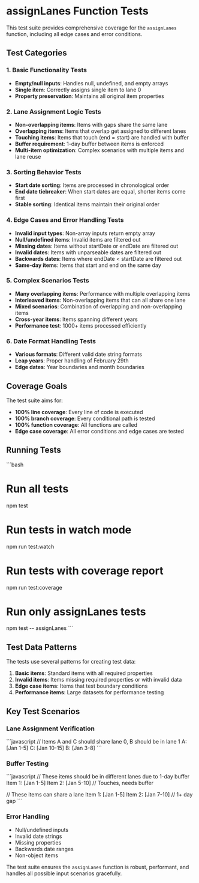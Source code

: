 # assignLanes Function Tests

This test suite provides comprehensive coverage for the `assignLanes` function, including all edge cases and error conditions.

## Test Categories

### 1. Basic Functionality Tests
- **Empty/null inputs**: Handles null, undefined, and empty arrays
- **Single item**: Correctly assigns single item to lane 0
- **Property preservation**: Maintains all original item properties

### 2. Lane Assignment Logic Tests
- **Non-overlapping items**: Items with gaps share the same lane
- **Overlapping items**: Items that overlap get assigned to different lanes
- **Touching items**: Items that touch (end = start) are handled with buffer
- **Buffer requirement**: 1-day buffer between items is enforced
- **Multi-item optimization**: Complex scenarios with multiple items and lane reuse

### 3. Sorting Behavior Tests
- **Start date sorting**: Items are processed in chronological order
- **End date tiebreaker**: When start dates are equal, shorter items come first
- **Stable sorting**: Identical items maintain their original order

### 4. Edge Cases and Error Handling Tests
- **Invalid input types**: Non-array inputs return empty array
- **Null/undefined items**: Invalid items are filtered out
- **Missing dates**: Items without startDate or endDate are filtered out
- **Invalid dates**: Items with unparseable dates are filtered out
- **Backwards dates**: Items where endDate < startDate are filtered out
- **Same-day items**: Items that start and end on the same day

### 5. Complex Scenarios Tests
- **Many overlapping items**: Performance with multiple overlapping items
- **Interleaved items**: Non-overlapping items that can all share one lane
- **Mixed scenarios**: Combination of overlapping and non-overlapping items
- **Cross-year items**: Items spanning different years
- **Performance test**: 1000+ items processed efficiently

### 6. Date Format Handling Tests
- **Various formats**: Different valid date string formats
- **Leap years**: Proper handling of February 29th
- **Edge dates**: Year boundaries and month boundaries

## Coverage Goals

The test suite aims for:
- **100% line coverage**: Every line of code is executed
- **100% branch coverage**: Every conditional path is tested
- **100% function coverage**: All functions are called
- **Edge case coverage**: All error conditions and edge cases are tested

## Running Tests

\`\`\`bash
# Run all tests
npm test

# Run tests in watch mode
npm run test:watch

# Run tests with coverage report
npm run test:coverage

# Run only assignLanes tests
npm test -- assignLanes
\`\`\`

## Test Data Patterns

The tests use several patterns for creating test data:

1. **Basic items**: Standard items with all required properties
2. **Invalid items**: Items missing required properties or with invalid data
3. **Edge case items**: Items that test boundary conditions
4. **Performance items**: Large datasets for performance testing

## Key Test Scenarios

### Lane Assignment Verification
\`\`\`javascript
// Items A and C should share lane 0, B should be in lane 1
A: [Jan 1-5]     C: [Jan 10-15]
B:   [Jan 3-8]
\`\`\`

### Buffer Testing
\`\`\`javascript
// These items should be in different lanes due to 1-day buffer
Item 1: [Jan 1-5]
Item 2: [Jan 5-10]  // Touches, needs buffer

// These items can share a lane
Item 1: [Jan 1-5]
Item 2: [Jan 7-10]  // 1+ day gap
\`\`\`

### Error Handling
- Null/undefined inputs
- Invalid date strings
- Missing properties
- Backwards date ranges
- Non-object items

The test suite ensures the `assignLanes` function is robust, performant, and handles all possible input scenarios gracefully.
